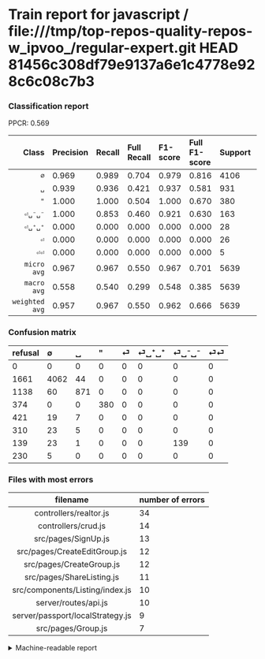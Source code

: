 # Train report for javascript / file:///tmp/top-repos-quality-repos-w_ipvoo_/regular-expert.git HEAD 81456c308df79e9137a6e1c4778e928c6c08c7b3

### Classification report

PPCR: 0.569

| Class | Precision | Recall | Full Recall | F1-score | Full F1-score | Support | Full Support | PPCR |
|------:|:----------|:-------|:------------|:---------|:---------|:--------|:-------------|:-----|
| `∅` | 0.969| 0.989| 0.704| 0.979| 0.816| 4106| 5767| 0.712 |
| `␣` | 0.939| 0.936| 0.421| 0.937| 0.581| 931| 2069| 0.450 |
| `"` | 1.000| 1.000| 0.504| 1.000| 0.670| 380| 754| 0.504 |
| `⏎␣⁻␣⁻` | 1.000| 0.853| 0.460| 0.921| 0.630| 163| 302| 0.540 |
| `⏎␣⁺␣⁺` | 0.000| 0.000| 0.000| 0.000| 0.000| 28| 338| 0.083 |
| `⏎` | 0.000| 0.000| 0.000| 0.000| 0.000| 26| 447| 0.058 |
| `⏎⏎` | 0.000| 0.000| 0.000| 0.000| 0.000| 5| 235| 0.021 |
| `micro avg` | 0.967| 0.967| 0.550| 0.967| 0.701| 5639| 9912| 0.569 |
| `macro avg` | 0.558| 0.540| 0.299| 0.548| 0.385| 5639| 9912| 0.569 |
| `weighted avg` | 0.957| 0.967| 0.550| 0.962| 0.666| 5639| 9912| 0.569 |

### Confusion matrix

|refusal|  ∅| ␣| "| ⏎| ⏎␣⁺␣⁺| ⏎␣⁻␣⁻| ⏎⏎| 
|:---|:---|:---|:---|:---|:---|:---|:---|
|0 |0 |0 |0 |0 |0 |0 |0 |
|1661 |4062 |44 |0 |0 |0 |0 |0 |
|1138 |60 |871 |0 |0 |0 |0 |0 |
|374 |0 |0 |380 |0 |0 |0 |0 |
|421 |19 |7 |0 |0 |0 |0 |0 |
|310 |23 |5 |0 |0 |0 |0 |0 |
|139 |23 |1 |0 |0 |0 |139 |0 |
|230 |5 |0 |0 |0 |0 |0 |0 |

### Files with most errors

| filename | number of errors|
|:----:|:-----|
| controllers/realtor.js | 34 |
| controllers/crud.js | 14 |
| src/pages/SignUp.js | 13 |
| src/pages/CreateEditGroup.js | 12 |
| src/pages/CreateGroup.js | 12 |
| src/pages/ShareListing.js | 11 |
| src/components/Listing/index.js | 10 |
| server/routes/api.js | 10 |
| server/passport/localStrategy.js | 9 |
| src/pages/Group.js | 7 |

<details>
    <summary>Machine-readable report</summary>
```json
{
  "cl_report": {"\"": {"f1-score": 1.0, "precision": 1.0, "recall": 1.0, "support": 380}, "macro avg": {"f1-score": 0.5480891186023995, "precision": 0.5582237336893167, "recall": 0.5396568399290581, "support": 5639}, "micro avg": {"f1-score": 0.9668380918602589, "precision": 0.9668380918602589, "recall": 0.9668380918602589, "support": 5639}, "weighted avg": {"f1-score": 0.9615807084718612, "precision": 0.9568155200374969, "recall": 0.9668380918602589, "support": 5639}, "\u2205": {"f1-score": 0.9790310918293563, "precision": 0.9689885496183206, "recall": 0.9892839746712129, "support": 4106}, "\u23ce": {"f1-score": 0.0, "precision": 0.0, "recall": 0.0, "support": 26}, "\u23ce\u23ce": {"f1-score": 0.0, "precision": 0.0, "recall": 0.0, "support": 5}, "\u23ce\u2423\u207a\u2423\u207a": {"f1-score": 0.0, "precision": 0.0, "recall": 0.0, "support": 28}, "\u23ce\u2423\u207b\u2423\u207b": {"f1-score": 0.9205298013245032, "precision": 1.0, "recall": 0.852760736196319, "support": 163}, "\u2423": {"f1-score": 0.9370629370629371, "precision": 0.9385775862068966, "recall": 0.9355531686358755, "support": 931}},
  "cl_report_full": {"\"": {"f1-score": 0.6701940035273368, "precision": 1.0, "recall": 0.5039787798408488, "support": 754}, "macro avg": {"f1-score": 0.38536742261469425, "precision": 0.5582237336893167, "recall": 0.2985103353056645, "support": 9912}, "micro avg": {"f1-score": 0.701176773197865, "precision": 0.9668380918602589, "recall": 0.5500403551251009, "support": 9912}, "weighted avg": {"f1-score": 0.6661323109752011, "precision": 0.8662302251322561, "recall": 0.5500403551251009, "support": 9912}, "\u2205": {"f1-score": 0.8157445526659303, "precision": 0.9689885496183206, "recall": 0.704352349575169, "support": 5767}, "\u23ce": {"f1-score": 0.0, "precision": 0.0, "recall": 0.0, "support": 447}, "\u23ce\u23ce": {"f1-score": 0.0, "precision": 0.0, "recall": 0.0, "support": 235}, "\u23ce\u2423\u207a\u2423\u207a": {"f1-score": 0.0, "precision": 0.0, "recall": 0.0, "support": 338}, "\u23ce\u2423\u207b\u2423\u207b": {"f1-score": 0.6303854875283447, "precision": 1.0, "recall": 0.4602649006622517, "support": 302}, "\u2423": {"f1-score": 0.581247914581248, "precision": 0.9385775862068966, "recall": 0.42097631706138233, "support": 2069}},
  "ppcr": 0.5689063761097659
}
```
</details>
